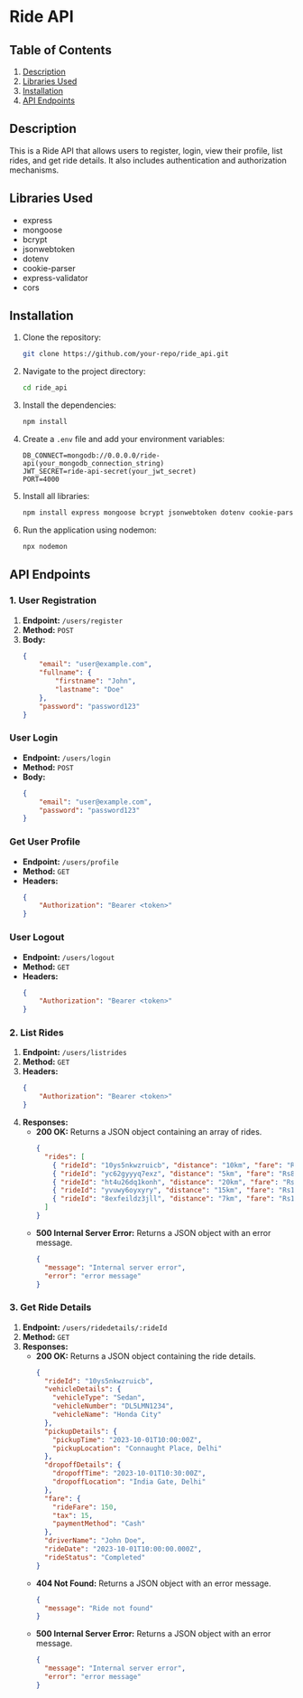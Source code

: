 # Ride API

## Table of Contents
1. [Description](#description)
2. [Libraries Used](#libraries-used)
3. [Installation](#installation)
4. [API Endpoints](#api-endpoints)

## Description
This is a Ride API that allows users to register, login, view their profile, list rides, and get ride details. It also includes authentication and authorization mechanisms.

## Libraries Used
- express
- mongoose
- bcrypt
- jsonwebtoken
- dotenv
- cookie-parser
- express-validator
- cors

## Installation
1. Clone the repository:
    ```bash
    git clone https://github.com/your-repo/ride_api.git
    ```
2. Navigate to the project directory:
    ```bash
    cd ride_api
    ```
3. Install the dependencies:
    ```bash
    npm install
    ```
4. Create a `.env` file and add your environment variables:
    ```env
    DB_CONNECT=mongodb://0.0.0.0/ride-api(your_mongodb_connection_string)
    JWT_SECRET=ride-api-secret(your_jwt_secret)
    PORT=4000
    ```
5. Install all libraries:
    ```bash
    npm install express mongoose bcrypt jsonwebtoken dotenv cookie-parser express-validator cors
    ```
6. Run the application using nodemon:
    ```bash
    npx nodemon
    ```

## API Endpoints

### 1. User Registration
1. **Endpoint:** `/users/register`
2. **Method:** `POST`
3. **Body:**
    ```json
    {
        "email": "user@example.com",
        "fullname": {
            "firstname": "John",
            "lastname": "Doe"
        },
        "password": "password123"
    }
    ```

### User Login
- **Endpoint:** `/users/login`
- **Method:** `POST`
- **Body:**
    ```json
    {
        "email": "user@example.com",
        "password": "password123"
    }
    ```

### Get User Profile
- **Endpoint:** `/users/profile`
- **Method:** `GET`
- **Headers:**
    ```json
    {
        "Authorization": "Bearer <token>"
    }
    ```

### User Logout
- **Endpoint:** `/users/logout`
- **Method:** `GET`
- **Headers:**
    ```json
    {
        "Authorization": "Bearer <token>"
    }
    ```

### 2. List Rides
1. **Endpoint:** `/users/listrides`
2. **Method:** `GET`
3. **Headers:**
    ```json
    {
        "Authorization": "Bearer <token>"
    }
    ```
4. **Responses:**
    - **200 OK:** Returns a JSON object containing an array of rides.
      ```json
      {
        "rides": [
          { "rideId": "10ys5nkwzruicb", "distance": "10km", "fare": "Rs15" },
          { "rideId": "yc62gyyyq7exz", "distance": "5km", "fare": "Rs8" },
          { "rideId": "ht4u26dq1konh", "distance": "20km", "fare": "Rs25" },
          { "rideId": "yvuwy6oyxyry", "distance": "15km", "fare": "Rs18" },
          { "rideId": "8exfeildz3jll", "distance": "7km", "fare": "Rs10" }
        ]
      }
      ```
    - **500 Internal Server Error:** Returns a JSON object with an error message.
      ```json
      {
        "message": "Internal server error",
        "error": "error message"
      }
      ```

### 3. Get Ride Details
1. **Endpoint:** `/users/ridedetails/:rideId`
2. **Method:** `GET`
3. **Responses:**
    - **200 OK:** Returns a JSON object containing the ride details.
      ```json
      {
        "rideId": "10ys5nkwzruicb",
        "vehicleDetails": {
          "vehicleType": "Sedan",
          "vehicleNumber": "DL5LMN1234",
          "vehicleName": "Honda City"
        },
        "pickupDetails": {
          "pickupTime": "2023-10-01T10:00:00Z",
          "pickupLocation": "Connaught Place, Delhi"
        },
        "dropoffDetails": {
          "dropoffTime": "2023-10-01T10:30:00Z",
          "dropoffLocation": "India Gate, Delhi"
        },
        "fare": {
          "rideFare": 150,
          "tax": 15,
          "paymentMethod": "Cash"
        },
        "driverName": "John Doe",
        "rideDate": "2023-10-01T10:00:00.000Z",
        "rideStatus": "Completed"
      }
      ```
    - **404 Not Found:** Returns a JSON object with an error message.
      ```json
      {
        "message": "Ride not found"
      }
      ```
    - **500 Internal Server Error:** Returns a JSON object with an error message.
      ```json
      {
        "message": "Internal server error",
        "error": "error message"
      }
      ```